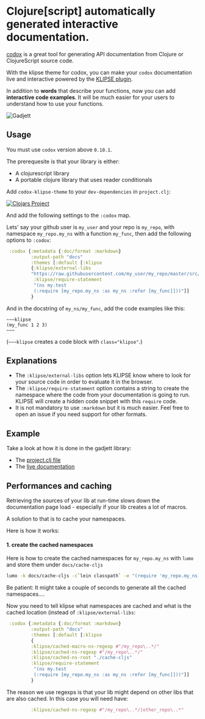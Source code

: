 # Clojure[script] automatically generated interactive documentation.


[codox](https://github.com/weavejester/codox) is a great tool for generating API documentation from Clojure or ClojureScript source code.

With the klipse theme for codox, you can make your `codox` documentation live and interactive powered by the 
[KLIPSE plugin](https://github.com/viebel/klipse).

In addition to **words** that describe your functions, now you can add **interactive code examples**. It will be much easier for your users to understand how to use your functions.

![Gadjett](https://github.com/viebel/codox-klipse-theme/raw/master/gadjett.gif)


## Usage

You must use `codox` version above `0.10.1`.


The prerequesite is that your library is either:

- A clojurescript library
- A portable clojure library that uses reader conditionals

Add `codox-klipse-theme` to your `dev-dependencies` in `project.clj`:

[![Clojars Project](https://img.shields.io/clojars/v/viebel/codox-klipse-theme.svg)](https://clojars.org/viebel/codox-klipse-theme)

And add the following settings to the `:codox` map.


Lets' say your github user is `my_user` and your repo is `my_repo`, 
with namespace `my_repo.my_ns` with a function `my_func`, then add 
the following options to `:codox`:

```clojure
 :codox {:metadata {:doc/format :markdown}
         :output-path "docs"
         :themes [:default [:klipse
         {:klipse/external-libs
         "https://raw.githubusercontent.com/my_user/my_repo/master/src/"
          :klipse/require-statement
          "(ns my.test
          (:require [my_repo.my_ns :as my_ns :refer [my_func]]))"]]
         }
```

And in the docstring of `my_ns/my_func`, add the code examples like this:

    ~~~klipse
    (my_func 1 2 3)
    ~~~

(`~~~klipse` creates a code block with `class="klipse"`.)

## Explanations

- The `:klipse/external-libs` option lets KLIPSE know where to look for your source code in order to evaluate it in the browser.
- The `:klipse/require-statement` option contains a string to create the namespace where the code from your documentation is going to run. KLIPSE will create a hidden code snippet with this `require` code.
- It is not mandatory to use `:markdown` but it is much easier. Feel free to open an issue if you need support for other formats.

## Example

Take a look at how it is done in the gadjett library:

- The [project.clj file](https://github.com/viebel/gadjett/blob/master/project.clj#L16-L25)
- The [live documentation](http://viebel.github.io/gadjett/gadjett.collections.html)


## Performances and caching

Retrieving the sources of your lib at run-time slows down the documentation page load - especially if your lib creates a lot of macros.

A solution to that is to cache your namespaces.

Here is how it works:

#### 1. create the cached namespaces

Here is how to create the cached namespaces for `my_repo.my_ns` with `lumo` and store them under `docs/cache-cljs`

```bash
lumo -k docs/cache-cljs -c`lein classpath` -e "(require 'my_repo.my_ns)"
```
Be patient: It might take a couple of seconds to generate all the cached namespaces....


Now you need to tell klipse what namespaces are cached and what is the cached location (instead of `:klipse/external-libs`:

```clojure
 :codox {:metadata {:doc/format :markdown}
         :output-path "docs"
         :themes [:default [:klipse
         {
         :klipse/cached-macro-ns-regexp #"/my_repo\..*/"
         :klipse/cached-ns-regexp #"/my_repo\..*/"
         :klipse/cached-ns-root "./cache-cljs"
         :klipse/require-statement
          "(ns my.test
          (:require [my_repo.my_ns :as my_ns :refer [my_func]]))"]]
         }
```

The reason we use regexps is that your lib might depend on other libs that are also cached. In this case you will need have:

```clojure
         :klipse/cached-ns-regexp #"/my_repo\..*/|other_repo\..*"
```

